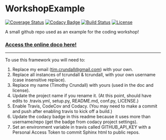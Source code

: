 # WorkshopExample

[![Coverage Status](https://codecov.io/gh/tcrundall/WorkshopExample/branch/master/graph/badge.svg)](https://codecov.io/gh/tcrundall/WorkshopExample)
[![Codacy Badge](https://api.codacy.com/project/badge/Grade/ea7ca374a79c4321952715a228a454f0)](https://www.codacy.com/app/tcrundall/WorkshopExample?utm_source=github.com&amp;utm_medium=referral&amp;utm_content=tcrundall/WorkshopExample&amp;utm_campaign=Badge_Grade)
[![Build Status](https://img.shields.io/travis/tcrundall/WorkshopExample.svg)](https://travis-ci.org/tcrundall/WorkshopExample)
[![License](http://img.shields.io/badge/license-MIT-blue.svg?style=flat)](https://github.com/tcrundall/blob/master/LICENSE)

A small github repo used as an example for the coding workshop!

### [Access the online doco here!](http://tcrundall.github.io/WorkshopExample)

-----------

To use this framework you will need to:



1. Replace my email (tim.crundall@gmail.com) with your own.
2. Replace all instances of tcrundall & tcrundall, with your own username (case insensitive replace).
3. Replace my name (Timothy Crundall) with yours (used in the doc and license).
3. Update the project name if you rename it. (At this point, should have edits to .travis.yml, setup.py, README.md, conf.py, LICENSE.)
4. Enable Travis, CodeCov and Codacy. (You may need to make a commit and push after enabling travis to kick off a build.)
5. Update the codacy badge in this readme because it uses more than username/repo (get the badge from codacy project settings).
6. Set an environment variable in travis called GITHUB_API_KEY with a Personal Access Token to commit Sphinx html to public repos.